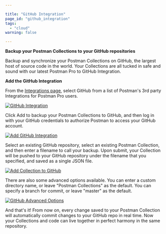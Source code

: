 ```yaml
---

title: "GitHub Integration"
page_id: "github_integration"
tags: 
  - "cloud"
warning: false

---
```


**Backup your Postman Collections to your GitHub repositories**

Backup and synchronize your Postman Collections on GitHub, the largest host of source code in the world. Your Collections are all tucked in safe and sound with our latest Postman Pro to GitHub Integration.

**Add the GitHub Integration**

From the [Integrations page][0], select GitHub from a list of Postman's 3rd party Integrations for Postman Pro users.

[![GitHub Integration](https://assets.postman.com/postman-docs/githubIntegration.png)][1]

Click Add to backup your Postman Collections to GitHub, and then log in with your GitHub credentials to authorize Postman to access your GitHub account.

[![Add GitHub Integration](https://assets.postman.com/postman-docs/github_add.png)][2]

Select an existing GitHub repository, select an existing Postman Collection, and then enter a filename to call your backup. Upon submit, your Collection will be pushed to your GitHub repository under the filename that you specified, and saved as a single JSON file.

[![Add Collection to GitHub](https://assets.postman.com/postman-docs/github.gif)][3]

There are also some advanced options available.  You can enter a custom directory name, or leave "Postman Collections" as the default. You can specify a branch for commit, or leave "master" as the default.

[![GitHub Advanced Options](https://assets.postman.com/postman-docs/github_advanced.png)][4]

And that's it!  From now on, every change saved to your Postman Collection will automatically commit changes to your GitHub repo in real time.  Now your Collections and code can live together in perfect harmony in the same repository.

[0]: https://app.getpostman.com/dashboard/integrations
[1]: https://assets.postman.com/postman-docs/githubIntegration.png
[2]: https://assets.postman.com/postman-docs/github_add.png
[3]: https://assets.postman.com/postman-docs/github.gif
[4]: https://assets.postman.com/postman-docs/github_advanced.png
